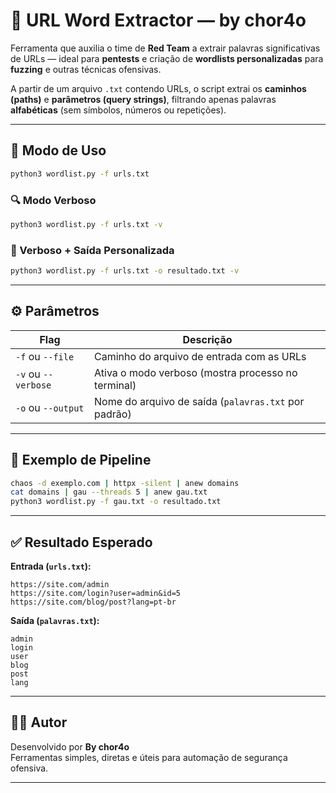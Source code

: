 
# 🦖 URL Word Extractor — by chor4o

Ferramenta que auxilia o time de **Red Team** a extrair palavras significativas de URLs — ideal para **pentests** e criação de **wordlists personalizadas** para **fuzzing** e outras técnicas ofensivas.

A partir de um arquivo `.txt` contendo URLs, o script extrai os **caminhos (paths)** e **parâmetros (query strings)**, filtrando apenas palavras **alfabéticas** (sem símbolos, números ou repetições).

---

## 🚀 Modo de Uso

```bash
python3 wordlist.py -f urls.txt
```

### 🔍 Modo Verboso

```bash
python3 wordlist.py -f urls.txt -v
```

### 💾 Verboso + Saída Personalizada

```bash
python3 wordlist.py -f urls.txt -o resultado.txt -v
```

---

## ⚙️ Parâmetros

| Flag             | Descrição                                 |
|------------------|--------------------------------------------|
| `-f` ou `--file` | Caminho do arquivo de entrada com as URLs  |
| `-v` ou `--verbose` | Ativa o modo verboso (mostra processo no terminal) |
| `-o` ou `--output` | Nome do arquivo de saída (`palavras.txt` por padrão) |

---

## 🧪 Exemplo de Pipeline

```bash
chaos -d exemplo.com | httpx -silent | anew domains
cat domains | gau --threads 5 | anew gau.txt
python3 wordlist.py -f gau.txt -o resultado.txt
```

---

## ✅ Resultado Esperado

**Entrada (`urls.txt`):**

```
https://site.com/admin
https://site.com/login?user=admin&id=5
https://site.com/blog/post?lang=pt-br
```

**Saída (`palavras.txt`):**

```
admin
login
user
blog
post
lang
```

---
## 👨‍💻 Autor

Desenvolvido por **By chor4o**  
Ferramentas simples, diretas e úteis para automação de segurança ofensiva.

---
